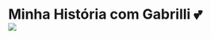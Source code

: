 <h1>
  Minha História com Gabrilli 💕 </br>
<img src="https://media.discordapp.net/attachments/1171969120573607966/1172104494704767036/rn_image_picker_lib_temp_7f7bf344-b316-411c-b5ca-253a62d02505.jpg"></img>
</h1>
